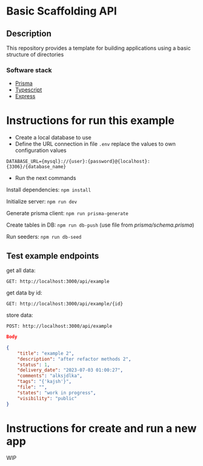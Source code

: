 # Basic Scaffolding API

## Description

This repository provides a template for building applications
using a basic structure of directories

### Software stack

- [Prisma](https://www.prisma.io/docs/concepts)
- [Typescript](https://www.typescriptlang.org/docs/)
- [Express](https://expressjs.com/en/4x/api.html)

# Instructions for run this example

- Create a local database to use
- Define the URL connection in file `.env` replace the values to own configuration values


`DATABASE_URL={mysql}://{user}:{password}@{localhost}:{3306}/{database_name}`

- Run the next commands

Install dependencies: `npm install`

Initialize server: `npm run dev`

Generate prisma client: `npm run prisma-generate`

Create tables in DB: `npm run db-push` (use file from _prisma/schema.prisma_)

Run seeders: `npm run db-seed`

## Test example endpoints

get all data:

`GET: http://localhost:3000/api/example`

get data by id:

`GET: http://localhost:3000/api/example/{id}`

store data:

`POST: http://localhost:3000/api/example`

```json
Body

{
    "title": "example 2",
    "description": "after refactor methods 2",
    "status": 1,
    "delivery_date": "2023-07-03 01:00:27",
    "comments": "alksjdlka",
    "tags": "{'kajsh'}",
    "file": "",
    "states": "work in progress",
    "visibility": "public"
}
```

# Instructions for create and run a new app

WIP

